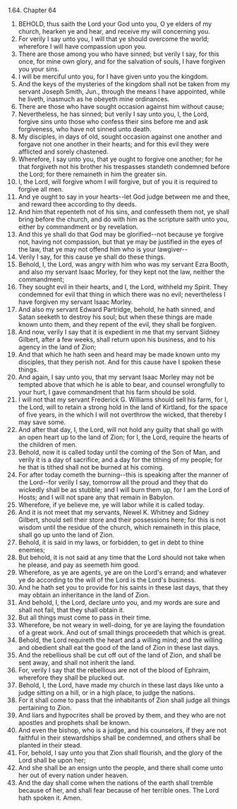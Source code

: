 1.64. Chapter 64
1. BEHOLD, thus saith the Lord your God unto you, O ye elders of my church, hearken ye and hear, and receive my will concerning you.
2. For verily I say unto you, I will that ye should overcome the world; wherefore I will have compassion upon you.
3. There are those among you who have sinned; but verily I say, for this once, for mine own glory, and for the salvation of souls, I have forgiven you your sins.
4. I will be merciful unto you, for I have given unto you the kingdom.
5. And the keys of the mysteries of the kingdom shall not be taken from my servant Joseph Smith, Jun., through the means I have appointed, while he liveth, inasmuch as he obeyeth mine ordinances.
6. There are those who have sought occasion against him without cause;
7. Nevertheless, he has sinned; but verily I say unto you, I, the Lord, forgive sins unto those who confess their sins before me and ask forgiveness, who have not sinned unto death.
8. My disciples, in days of old, sought occasion against one another and forgave not one another in their hearts; and for this evil they were afflicted and sorely chastened.
9. Wherefore, I say unto you, that ye ought to forgive one another; for he that forgiveth not his brother his trespasses standeth condemned before the Lord; for there remaineth in him the greater sin.
10. I, the Lord, will forgive whom I will forgive, but of you it is required to forgive all men.
11. And ye ought to say in your hearts--let God judge between me and thee, and reward thee according to thy deeds.
12. And him that repenteth not of his sins, and confesseth them not, ye shall bring before the church, and do with him as the scripture saith unto you, either by commandment or by revelation.
13. And this ye shall do that God may be glorified--not because ye forgive not, having not compassion, but that ye may be justified in the eyes of the law, that ye may not offend him who is your lawgiver--
14. Verily I say, for this cause ye shall do these things.
15. Behold, I, the Lord, was angry with him who was my servant Ezra Booth, and also my servant Isaac Morley, for they kept not the law, neither the commandment;
16. They sought evil in their hearts, and I, the Lord, withheld my Spirit. They condemned for evil that thing in which there was no evil; nevertheless I have forgiven my servant Isaac Morley.
17. And also my servant Edward Partridge, behold, he hath sinned, and Satan seeketh to destroy his soul; but when these things are made known unto them, and they repent of the evil, they shall be forgiven.
18. And now, verily I say that it is expedient in me that my servant Sidney Gilbert, after a few weeks, shall return upon his business, and to his agency in the land of Zion;
19. And that which he hath seen and heard may be made known unto my disciples, that they perish not. And for this cause have I spoken these things.
20. And again, I say unto you, that my servant Isaac Morley may not be tempted above that which he is able to bear, and counsel wrongfully to your hurt, I gave commandment that his farm should be sold.
21. I will not that my servant Frederick G. Williams should sell his farm, for I, the Lord, will to retain a strong hold in the land of Kirtland, for the space of five years, in the which I will not overthrow the wicked, that thereby I may save some.
22. And after that day, I, the Lord, will not hold any guilty that shall go with an open heart up to the land of Zion; for I, the Lord, require the hearts of the children of men.
23. Behold, now it is called today until the coming of the Son of Man, and verily it is a day of sacrifice, and a day for the tithing of my people; for he that is tithed shall not be burned at his coming.
24. For after today cometh the burning--this is speaking after the manner of the Lord--for verily I say, tomorrow all the proud and they that do wickedly shall be as stubble; and I will burn them up, for I am the Lord of Hosts; and I will not spare any that remain in Babylon.
25. Wherefore, if ye believe me, ye will labor while it is called today.
26. And it is not meet that my servants, Newel K. Whitney and Sidney Gilbert, should sell their store and their possessions here; for this is not wisdom until the residue of the church, which remaineth in this place, shall go up unto the land of Zion.
27. Behold, it is said in my laws, or forbidden, to get in debt to thine enemies;
28. But behold, it is not said at any time that the Lord should not take when he please, and pay as seemeth him good.
29. Wherefore, as ye are agents, ye are on the Lord's errand; and whatever ye do according to the will of the Lord is the Lord's business.
30. And he hath set you to provide for his saints in these last days, that they may obtain an inheritance in the land of Zion.
31. And behold, I, the Lord, declare unto you, and my words are sure and shall not fail, that they shall obtain it.
32. But all things must come to pass in their time.
33. Wherefore, be not weary in well-doing, for ye are laying the foundation of a great work. And out of small things proceedeth that which is great.
34. Behold, the Lord requireth the heart and a willing mind; and the willing and obedient shall eat the good of the land of Zion in these last days.
35. And the rebellious shall be cut off out of the land of Zion, and shall be sent away, and shall not inherit the land.
36. For, verily I say that the rebellious are not of the blood of Ephraim, wherefore they shall be plucked out.
37. Behold, I, the Lord, have made my church in these last days like unto a judge sitting on a hill, or in a high place, to judge the nations.
38. For it shall come to pass that the inhabitants of Zion shall judge all things pertaining to Zion.
39. And liars and hypocrites shall be proved by them, and they who are not apostles and prophets shall be known.
40. And even the bishop, who is a judge, and his counselors, if they are not faithful in their stewardships shall be condemned, and others shall be planted in their stead.
41. For, behold, I say unto you that Zion shall flourish, and the glory of the Lord shall be upon her;
42. And she shall be an ensign unto the people, and there shall come unto her out of every nation under heaven.
43. And the day shall come when the nations of the earth shall tremble because of her, and shall fear because of her terrible ones. The Lord hath spoken it. Amen.


